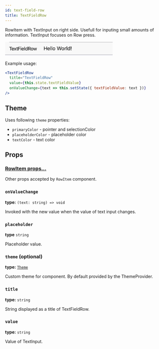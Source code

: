 ```yaml
---
id: text-field-row
title: TextFieldRow
---
```


RowItem with TextInput on right side. Usefull for inputing small amounts of information.
TextInput focuses on Row press.

![TextFieldRow component](assets/text-field-row.png)
 
Example usage:
```jsx
<TextFieldRow
  title="TextFieldRow"
  value={this.state.textFieldValue}
  onValueChange={text => this.setState({ textFieldValue: text })}
/>
```

## Theme
Uses following `theme` properties:
- `primaryColor` - pointer and selectionColor
- `placeholderColor` - placeholder color  
- `textColor` - text color

## Props

### [RowItem props...](row-item.html#props)

Other props accepted by `RowItem` component.

### `onValueChange`
**type:** `(text: string) => void`  

Invoked with the new value when the value of text input changes.

### `placeholder`  
**type** `string`  

Placeholder value.

### `theme` (optional)
**type:** [`Theme`](theme.html)
 
Custom theme for component. By default provided by the ThemeProvider.

### `title`
**type:** `string`

String displayed as a title of TextFieldRow.

### `value`
**type:** `string`

Value of TextInput.
